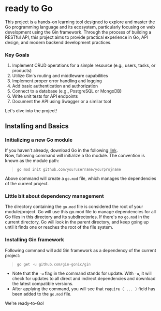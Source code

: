 # ready to Go
This project is a hands-on learning tool designed to explore and master the Go programming language and its ecosystem, particularly focusing on web development using the Gin framework. Through the process of building a RESTful API, this project aims to provide practical experience in Go, API design, and modern backend development practices.

### Key Goals
1. Implement CRUD operations for a simple resource (e.g., users, tasks, or products)
2. Utilize Gin's routing and middleware capabilities
3. Implement proper error handling and logging
4. Add basic authentication and authorization
5. Connect to a database (e.g., PostgreSQL or MongoDB)
6. Write unit tests for API endpoints
7. Document the API using Swagger or a similar tool

Let's dive into the project!

## Installing and Basics
### Initializing a new Go module
If you haven't already, download Go in the following [link](https://go.dev/dl/). <br />
Now, following command will initialize a Go module. The convention is known as the module path:

> `go mod init github.com/yourusername/yourprojname`

Above command will create a `go.mod` file, which manages the dependencies of the current project.

### Little bit about dependency management
The directory containing the `go.mod` file is considered the root of your module/project. Go will use this go.mod file to manage dependencies for all Go files in this directory and its subdirectories. If there's no `go.mod` in the current directory, Go will look in the parent directory, and keep going up until it finds one or reaches the root of the file system.

### Installing Gin framework
Following command will add Gin framework as a dependency of the current project:
> `go get -u github.com/gin-gonic/gin`
- Note that the `-u` flag in the command stands for update. With `-u`, it will check for updates to all direct and indirect dependencies and download the latest compatible versions.
- After applying the command, you will see that `require ( ... )` field has been added to the `go.mod` file.

We're ready-to-Go!